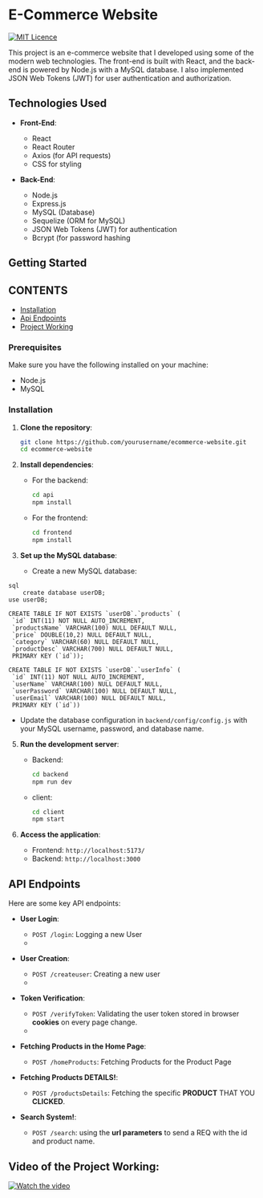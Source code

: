 # E-Commerce Website
[![MIT Licence](https://badges.frapsoft.com/os/mit/mit.svg?v=103)](https://opensource.org/licenses/mit-license.php)

This project is an e-commerce website that I developed using some of the modern web technologies. 
The front-end is built with React, and the back-end is powered by Node.js with a MySQL database. 
I also implemented JSON Web Tokens (JWT) for user authentication and authorization.

## Technologies Used

- **Front-End**:
  - React
  - React Router
  - Axios (for API requests)
  - CSS for styling

- **Back-End**:
  - Node.js
  - Express.js
  - MySQL (Database)
  - Sequelize (ORM for MySQL)
  - JSON Web Tokens (JWT) for authentication
  - Bcrypt (for password hashing

## Getting Started

## CONTENTS
- [Installation](#installation)
- [Api Endpoints](#api-endpoints) 
- [Project Working](#video-of-the-project-working)

### Prerequisites
Make sure you have the following installed on your machine:
- Node.js
- MySQL

### Installation

1. **Clone the repository**:
    ```bash
    git clone https://github.com/yourusername/ecommerce-website.git
    cd ecommerce-website
    ```

2. **Install dependencies**:
    - For the backend:
      ```bash
      cd api
      npm install
      ```
    - For the frontend:
      ```bash
      cd frontend
      npm install
      ```

3. **Set up the MySQL database**:
    - Create a new MySQL database:
 ```
sql
     create database userDB;
use userDB;

CREATE TABLE IF NOT EXISTS `userDB`.`products` (
  `id` INT(11) NOT NULL AUTO_INCREMENT,
  `productsName` VARCHAR(100) NULL DEFAULT NULL,
  `price` DOUBLE(10,2) NULL DEFAULT NULL,
  `category` VARCHAR(60) NULL DEFAULT NULL,
  `productDesc` VARCHAR(700) NULL DEFAULT NULL,
  PRIMARY KEY (`id`));

CREATE TABLE IF NOT EXISTS `userDB`.`userInfo` (
  `id` INT(11) NOT NULL AUTO_INCREMENT,
  `userName` VARCHAR(100) NULL DEFAULT NULL,
  `userPassword` VARCHAR(100) NULL DEFAULT NULL,
  `userEmail` VARCHAR(100) NULL DEFAULT NULL,
  PRIMARY KEY (`id`))

  ```

  - Update the database configuration in `backend/config/config.js` with your MySQL username, password, and database name.

5. **Run the development server**:
    - Backend:
      ```bash
      cd backend
      npm run dev
      ```
    - client:
      ```bash
      cd client
      npm start
      ```

6. **Access the application**:
    - Frontend: `http://localhost:5173/`
    - Backend: `http://localhost:3000`

## API Endpoints

Here are some key API endpoints:

- **User Login**:
  - `POST /login`: Logging a new User
  - 
- **User Creation**:
  - `POST /createuser`: Creating a new user
  - 
- **Token Verification**:
  - `POST /verifyToken`: Validating the user token stored in browser **cookies** on every page change.
  - 
- **Fetching Products in the Home Page**:
  - `POST /homeProducts`: Fetching Products for the Product Page

- **Fetching Products DETAILS!**:
  - `POST /productsDetails`: Fetching the specific **PRODUCT** THAT YOU **CLICKED**.

- **Search System!**:
  - `POST /search`: using the **url parameters** to send a REQ with the id and product name.


## Video of the Project Working:

[![Watch the video](https://img.youtube.com/vi/LliG9WdU898/maxresdefault.jpg)](https://www.youtube.com/watch?v=LliG9WdU898)
